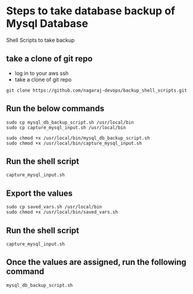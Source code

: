 # Steps to take database backup of Mysql Database
Shell Scripts to take backup

## take a clone of git repo
- log in to your aws ssh
- take a clone of git repo
```
git clone https://github.com/nagaraj-devops/backup_shell_scripts.git
```
## Run the below commands
```
sudo cp mysql_db_backup_script.sh /usr/local/bin
sudo cp capture_mysql_input.sh /usr/local/bin
```

```
sudo chmod +x /usr/local/bin/mysql_db_backup_script.sh
sudo chmod +x /usr/local/bin/capture_mysql_input.sh
```

## Run the shell script
```
capture_mysql_input.sh
```

## Export the values 
```
sudo cp saved_vars.sh /usr/local/bin
sudo chmod +x /usr/local/bin/saved_vars.sh
```
## Run the shell script
```
capture_mysql_input.sh
```

## Once the values are assigned, run the following command
```
mysql_db_backup_script.sh
```
